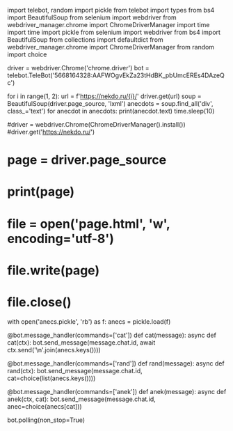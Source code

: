 import telebot, random
import pickle
from telebot import types
from bs4 import BeautifulSoup
from selenium import webdriver
from webdriver_manager.chrome import ChromeDriverManager
import time
import time
import pickle
from selenium import webdriver
from bs4 import BeautifulSoup
from collections import defaultdict
from webdriver_manager.chrome import ChromeDriverManager
from random import choice


driver = webdriver.Chrome('chrome.driver')
bot = telebot.TeleBot('5668164328:AAFWOgvEkZa23tHdBK_pbUmcEREs4DAzeQc')


for i in range(1, 2):
    url = f'https://nekdo.ru/{i}/'
    driver.get(url)
    soup = BeautifulSoup(driver.page_source, 'lxml')
    anecdots = soup.find_all('div', class_='text')
for anecdot in anecdots:
    print(anecdot.text)
    time.sleep(10)

#driver = webdriver.Chrome(ChromeDriverManager().install())
#driver.get('https://nekdo.ru/')

# page = driver.page_source
# print(page)
# file = open('page.html', 'w', encoding='utf-8')
# file.write(page)
# file.close()

with open('anecs.pickle', 'rb') as f:
    anecs = pickle.load(f)

@bot.message_handler(commands=['cat'])
def cat(message):
    async def cat(ctx):
        bot.send_message(message.chat.id, await ctx.send('\n'.join(anecs.keys())))


@bot.message_handler(commands=['rand'])
def rand(message):
    async def rand(ctx):
        bot.send_message(message.chat.id, cat=choice(list(anecs.keys())))


@bot.message_handler(commands=['anek'])
def anek(message):
    async def anek(ctx, cat):
        bot.send_message(message.chat.id, anec=choice(anecs[cat]))


bot.polling(non_stop=True)
